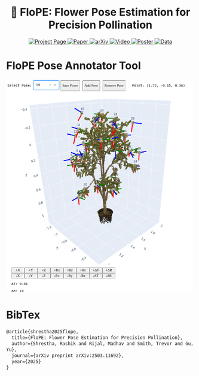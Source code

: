 <h1 align="center">🌻 FloPE: Flower Pose Estimation for Precision Pollination</h1>

<p align="center">
  <a href="https://wvu-irl.github.io/flope-irl/" target="_blank">
    <img src="https://img.shields.io/badge/Project_Page-%23007ACC?style=for-the-badge&logo=github" alt="Project Page">
  </a>
  <a href="https://arxiv.org/pdf/2503.11692" target="_blank">
    <img src="https://img.shields.io/badge/Paper-PDF-informational?style=for-the-badge&logo=adobeacrobatreader" alt="Paper">
  </a>
  <a href="https://arxiv.org/abs/2503.11692" target="_blank">
    <img src="https://img.shields.io/badge/arXiv-2503.11692-b31b1b?style=for-the-badge" alt="arXiv">
  </a>
  <a href="https://www.youtube.com/watch?v=7FnDFMThjGs" target="_blank">
    <img src="https://img.shields.io/badge/Video-Youtube-red?style=for-the-badge&logo=youtube" alt="Video">
  </a>
  <a href="https://wvu-irl.github.io/flope-irl/static/images/flope_poster.png" target="_blank">
    <img src="https://img.shields.io/badge/Poster-Image-blue?style=for-the-badge&logo=picture" alt="Poster">
  </a>
  <a href="https://github.com/wvu-irl/flope/releases/tag/release1" target="_blank">
    <img src="https://img.shields.io/badge/Data-Dataset-orange?style=for-the-badge&logo=databricks" alt="Data">
  </a>
</p>

# FloPE Pose Annotator Tool

<p align="left">
    <img src="media/flope_annotator.png" alt="FloPE Pose Annotator Tool" width="500">
</p>

# BibTex

```
@article{shrestha2025flope,
  title={FloPE: Flower Pose Estimation for Precision Pollination},
  author={Shrestha, Rashik and Rijal, Madhav and Smith, Trevor and Gu, Yu},
  journal={arXiv preprint arXiv:2503.11692},
  year={2025}
}
```
